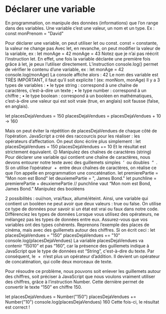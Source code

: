 # Déclarer une variable
En programmation, on manipule des données (informations) que l’on range dans des variables.
Une variable c’est une valeur, un nom et un type. Ex : 
const monPrenom = "David"

Pour déclarer une variable, on peut utiliser let ou const.
const = constante, la valeur ne change pas
Avec let, en revanche, on peut modifier la valeur de la variable, ex :
let monAge = 42
monAge = 43
Notez que je n’ai pas réécrit l’instruction let. En effet, une fois la variable déclarée une première fois grâce à let, je peux l’utiliser directement.
L’instruction console.log() permet de vérifier le contenu d’une variable, ex :
let monAge = 42 
console.log(monAge)
La console affiche alors :
42
Le nom des variable est TRÈS IMPORTANT, il faut qu’il soit explicite ! (ex: monNom, monAge)
Il y a 3 types de variables :
    • le type string : correspond à une chaîne de caractères, c’est-à-dire un texte ;
    • le type number : correspond à un chiffre ;
    • le type boolean : correspond à un booléen en mathématiques, c’est-à-dire une valeur qui est soit vraie (true, en anglais) soit fausse (false, en anglais).

let placesDejaVendues = 150
placesDejaVendues = placesDejaVendues + 10
→ 160

Mais on peut éviter la répétition de placesDejaVendues de chaque côté de l’opération.
JavaScript a créé des raccourcis pour les réaliser : les opérateurs d’affectation. On peut donc écrire plus simplement :
let placesDejaVendues = 150
placesDejaVendues += 10
Et le résultat est strictement équivalent. 😉
Manipulez des chaînes de caractères (string)
Pour déclarer une variable qui contient une chaîne de caractères, nous devons entourer notre texte avec des guillemets simples  ‘  ou doubles  “  .
Si on utilise l’opérateur  +  entre deux chaînes de caractères, on réalise ce que l’on appelle en programmation une concaténation.
let premierePartie = "Mon nom est Bond"
let deuxiemePartie = ", James Bond."
let punchline = premierePartie + deuxiemePartie
// punchline vaut “Mon nom est Bond, James Bond.”
Manipulez des booléens

2 possibilités : oui/non, vrai/faux, allumé/éteint. Ainsi, une variable qui contient un booléen ne peut avoir que deux valeurs : true ou false. On utilise ce type de données pour savoir si un état est vrai ou faux dans notre code.
Différenciez les types de données
Lorsque vous utilisez des opérateurs, ne mélangez pas les types de données entre eux. Assurez-vous que vos variables ont des types cohérents.
Reprenons l’exemple des places de cinéma, mais avec des guillemets autour des chiffres.
Si on écrit ceci :
let placesDejaVendues = "150"
placesDejaVendues += "10"
console.log(placesDejaVendues)
La variable placesDejaVendues va contenir “15010” et pas “160”, car la présence des guillemets indique à JavaScript que le type de données est “String”, c'est-à-dire du texte. Par conséquent, le  +  n’est plus un opérateur d’addition. Il devient un opérateur de concaténation, qui colle deux morceaux de texte.

Pour résoudre ce problème, nous pouvons soit enlever les guillemets autour des chiffres, soit préciser à JavaScript que nous voulons vraiment utiliser des chiffres, grâce à l’instruction Number. Cette dernière permet de convertir le texte “150” en chiffre 150.

let placesDejaVendues = Number("150")
placesDejaVendues += Number("10")
console.log(placesDejaVendues)
160
Cette fois-ci, le résultat est correct !